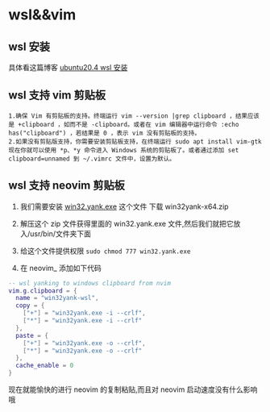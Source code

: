 # wsl&&vim

## wsl 安装

具体看这篇博客
[ubuntu20.4 wsl 安装](https://www.cnblogs.com/guojikun/p/15092696.html)

## wsl 支持 vim 剪贴板

```text
1.确保 Vim 有剪贴板的支持。终端运行 vim --version |grep clipboard ，结果应该是 +clipboard ，如而不是 -clipboard。或者在 vim 编辑器中运行命令 :echo has("clipboard") ，若结果是 0 ，表示 vim 没有剪贴板的支持。
2.如果没有剪贴版支持，你需要安装剪贴板支持，在终端运行 sudo apt install vim-gtk
现在你就可以使用 *p、*y 命令进入 Windows 系统的剪贴板了。或者通过添加 set clipboard=unnamed 到 ~/.vimrc 文件中，设置为默认。
```

## wsl 支持 neovim 剪贴板

1. 我们需要安装 [win32.yank.exe](https://github.com/equalsraf/win32yank) 这个文件
   下载 win32yank-x64.zip

2. 解压这个 zip 文件获得里面的 win32.yank.exe 文件,然后我们就把它放入/usr/bin/文件夹下面
3. 给这个文件提供权限 `sudo chmod 777 win32.yank.exe`

4. 在 neovim\_ 添加如下代码

```lua
-- wsl yanking to windows clipboard from nvim
vim.g.clipboard = {
  name = "win32yank-wsl",
  copy = {
    ["+"] = "win32yank.exe -i --crlf",
    ["*"] = "win32yank.exe -i --crlf"
  },
  paste = {
    ["+"] = "win32yank.exe -o --crlf",
    ["*"] = "win32yank.exe -o --crlf"
  },
  cache_enable = 0
}
```

现在就能愉快的进行 neovim 的复制粘贴,而且对 neovim 启动速度没有什么影响哦
